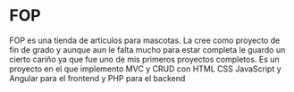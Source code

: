 # FOP
FOP es una tienda de articulos para mascotas. La cree como proyecto de fin de grado y aunque aun le falta mucho para estar completa
le guardo un cierto cariño ya que fue uno de mis primeros proyectos completos.
Es un proyecto en el que implemento MVC y CRUD con HTML CSS JavaScript y Angular para el frontend y PHP para el backend
